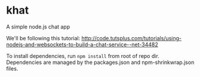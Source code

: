 khat
====

A simple node.js chat app

We'll be following this tutorial: http://code.tutsplus.com/tutorials/using-nodejs-and-websockets-to-build-a-chat-service--net-34482

To install dependencies, run `npm install` from root of repo dir. Dependencies are managed by the packages.json and npm-shrinkwrap.json files.
